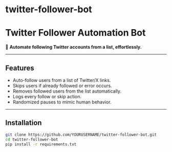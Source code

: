 # twitter-follower-bot

# Twitter Follower Automation Bot

🚀 **Automate following Twitter accounts from a list, effortlessly.**

---

## Features
- Auto-follow users from a list of Twitter/X links.
- Skips users if already followed or error occurs.
- Removes followed users from the list automatically.
- Logs every follow or skip action.
- Randomized pauses to mimic human behavior.

---

## Installation

```bash
git clone https://github.com/YOURUSERNAME/twitter-follower-bot.git
cd twitter-follower-bot
pip install -r requirements.txt
